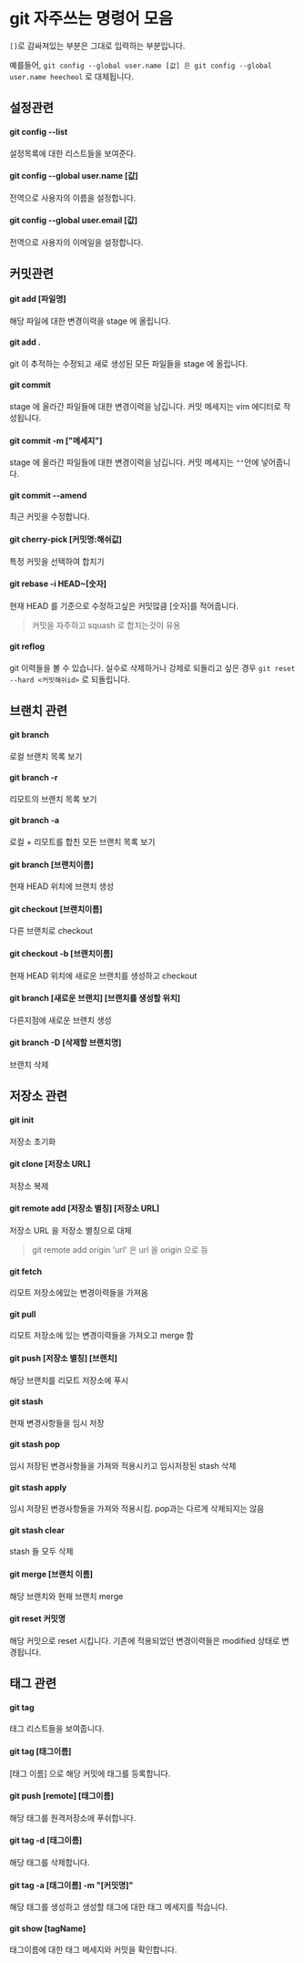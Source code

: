 # git 자주쓰는 명령어 모음

`[]`로 감싸져있는 부분은 그대로 입력하는 부분입니다.

예를들어, `git config --global user.name [값] 은 git config --global user.name heecheol` 로 대체됩니다.
## 설정관련

#### git config --list
설정목록에 대한 리스트들을 보여준다.

#### git config --global user.name [값]
전역으로 사용자의 이름을 설정합니다.

#### git config --global user.email [값]
전역으로 사용자의 이메일을 설정합니다.


## 커밋관련

#### git add [파일명]
해당 파일에 대한 변경이력을 stage 에 올립니다.

#### git add .
git 이 추적하는 수정되고 새로 생성된 모든 파일들을 stage 에 올립니다.

#### git commit
stage 에 올라간 파일들에 대한 변경이력을 남깁니다. 커밋 메세지는 vim 에디터로 작성됩니다.

#### git commit -m ["메세지"]
stage 에 올라간 파일들에 대한 변경이력을 남깁니다. 커밋 메세지는 `""`안에 넣어줍니다.

#### git commit --amend
최근 커밋을 수정합니다.

#### git cherry-pick [커밋명:해쉬값]
특정 커밋을 선택하여 합치기

#### git rebase -i HEAD~[숫자]
현재 HEAD 를 기준으로 수정하고싶은 커밋많큼 [숫자]를 적어줍니다.
> 커밋을 자주하고 squash 로 합치는것이 유용

#### git reflog
git 이력들을 볼 수 있습니다. 실수로 삭제하거나 강제로 되돌리고 싶은 경우 `git reset --hard <커밋해쉬id>` 로 되돌립니다.

## 브랜치 관련

#### git branch
로컬 브랜치 목록 보기

#### git branch -r
리모트의 브랜치 목록 보기

#### git branch -a
로컬 + 리모트를 합친 모든 브랜치 목록 보기

#### git branch [브랜치이름]
현재 HEAD 위치에 브랜치 생성

#### git checkout [브랜치이름]
다른 브랜치로 checkout

#### git checkout -b [브랜치이름]
현재 HEAD 위치에 새로운 브랜치를 생성하고 checkout

#### git branch [새로운 브랜치] [브랜치를 생성할 위치]
다른지점에 새로운 브랜치 생성

#### git branch -D [삭제할 브랜치명]
브랜치 삭제



## 저장소 관련

#### git init
저장소 초기화

#### git clone [저장소 URL]
저장소 복제

#### git remote add [저장소 별칭] [저장소 URL]
저장소 URL 을 저장소 별칭으로 대체
> git remote add origin 'url' 은 url 을 origin 으로 등

#### git fetch
리모트 저장소에있는 변경이력들을 가져옴

#### git pull
리모트 저장소에 있는 변경이력들을 가져오고 merge 함

#### git push [저장소 별칭] [브랜치]
해당 브랜치를 리모트 저장소에 푸시

#### git stash
현재 변경사항들을 임시 저장

#### git stash pop
임시 저장된 변경사항들을 가져와 적용시키고 임시저장된 stash 삭제

#### git stash apply
임시 저장된 변경사항들을 가져와 적용시킴. pop과는 다르게 삭제되지는 않음

#### git stash clear
stash 들 모두 삭제

#### git merge [브랜치 이름]
해당 브랜치와 현재 브랜치 merge

#### git reset 커밋명
해당 커밋으로 reset 시킵니다. 기존에 적용되었던 변경이력들은 modified 상태로 변경됩니다.

## 태그 관련

#### git tag
태그 리스트들을 보여줍니다.

#### git tag [태그이름]
[태그 이름] 으로 해당 커밋에 태그를 등록합니다.

#### git push [remote] [태그이름]
해당 태그를 원격저장소에 푸쉬합니다.

#### git tag -d [태그이름]
해당 태그를 삭제합니다.

#### git tag -a [태그이름] -m "[커밋명]"
해당 태그를 생성하고 생성할 태그에 대한 태그 메세지를 적습니다.

#### git show [tagName]
태그이름에 대한 태그 메세지와 커밋을 확인합니다.
